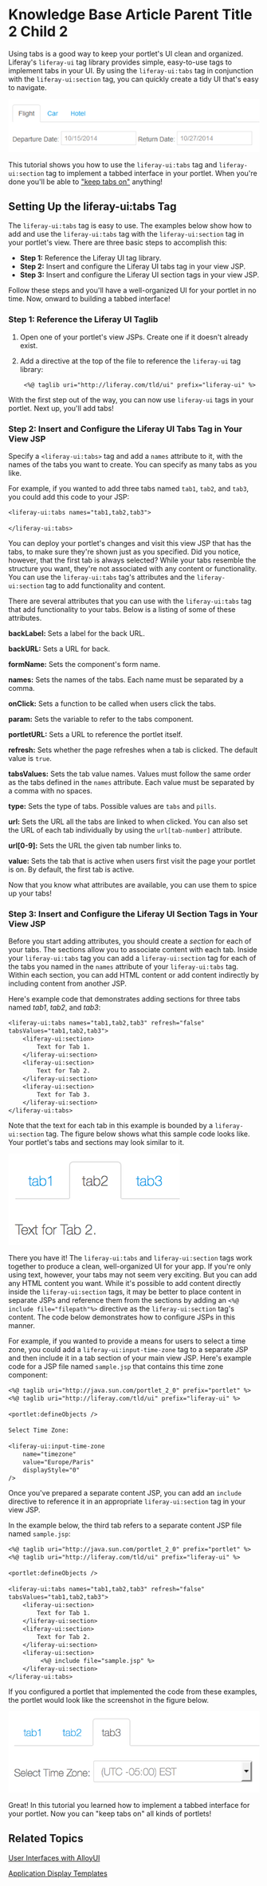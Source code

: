 # Knowledge Base Article Parent Title 2 Child 2 [](id=knowledge-base-article-parent-title-2-child-2)

Using tabs is a good way to keep your portlet's UI clean and organized.
Liferay's `liferay-ui` tag library provides simple, easy-to-use tags to
implement tabs in your UI. By using the `liferay-ui:tabs` tag in conjunction
with the `liferay-ui:section` tag, you can quickly create a tidy UI that's easy
to navigate. 

![Figure 1: Using tabs can streamline your portlet's interface.](../../images/liferay-ui-tabs-03.png)

This tutorial shows you how to use the `liferay-ui:tabs` tag and
`liferay-ui:section` tag to implement a tabbed interface in your portlet. When
you're done you'll be able to ["keep tabs on"](http://idioms.thefreedictionary.com/keep+tabs+on) anything!

## Setting Up the liferay-ui:tabs Tag [](id=setting-up-the-liferay-uitabs-tag)

The `liferay-ui:tabs` tag is easy to use. The examples below show how to add and
use the `liferay-ui:tabs` tag with the `liferay-ui:section` tag in your
portlet's view. There are three basic steps to accomplish this:

- **Step 1:** Reference the Liferay UI tag library.
- **Step 2:** Insert and configure the Liferay UI tabs tag in your view JSP.
- **Step 3:** Insert and configure the Liferay UI section tags in your view JSP. 

Follow these steps and you'll have a well-organized UI for your portlet in no 
time. Now, onward to building a tabbed interface!

### Step 1: Reference the Liferay UI Taglib [](id=step-1-reference-the-liferay-ui-taglib)

1. Open one of your portlet's view JSPs. Create one if it doesn't already exist.

2. Add a directive at the top of the file to reference the `liferay-ui` tag
library:

        <%@ taglib uri="http://liferay.com/tld/ui" prefix="liferay-ui" %>

With the first step out of the way, you can now use `liferay-ui` tags in your
portlet. Next up, you'll add tabs! 

### Step 2: Insert and Configure the Liferay UI Tabs Tag in Your View JSP [](id=step-2-insert-and-configure-the-liferay-ui-tabs-tag-in-your-view-jsp)

Specify a `<liferay-ui:tabs>` tag and add a `names` attribute to it, with the
names of the tabs you want to create. You can specify as many tabs as you like.

For example, if you wanted to add three tabs named `tab1`, `tab2`, and `tab3`,
you could add this code to your JSP:

    <liferay-ui:tabs names="tab1,tab2,tab3">

    </liferay-ui:tabs>

You can deploy your portlet's changes and visit this view JSP that has the tabs,
to make sure they're shown just as you specified. Did you notice, however, that
the first tab is always selected? While your tabs resemble the structure you
want, they're not associated with any content or functionality. You can use the
`liferay-ui:tabs` tag's attributes and the `liferay-ui:section` tag to add
functionality and content. 

There are several attributes that you can use with the `liferay-ui:tabs` tag 
that add functionality to your tabs. Below is a listing of some of these
attributes.

**backLabel:** Sets a label for the back URL.

**backURL:** Sets a URL for back.

**formName:** Sets the component's form name.

**names:** Sets the names of the tabs. Each name must be separated by a comma.

**onClick:** Sets a function to be called when users click the tabs.

**param:** Sets the variable to refer to the tabs component.

**portletURL:** Sets a URL to reference the portlet itself.

**refresh:** Sets whether the page refreshes when a tab is clicked. The default 
value is `true`.

**tabsValues:** Sets the tab value names. Values must follow the same order as
the tabs defined in the `names` attribute. Each value must be separated by a 
comma with no spaces.

**type:** Sets the type of tabs. Possible values are `tabs` and `pills`.

**url:** Sets the URL all the tabs are linked to when clicked. You can also set 
the URL of each tab individually by using the `url[tab-number]` attribute.

**url\[0-9\]:** Sets the URL the given tab number links to.

**value:** Sets the tab that is active when users first visit the page your 
portlet is on. By default, the first tab is active.

Now that you know what attributes are available, you can use them to spice up
your tabs! 

### Step 3: Insert and Configure the Liferay UI Section Tags in Your View JSP [](id=step-3-insert-and-configure-the-liferay-ui-section-tags-in-your-view-jsp)

Before you start adding attributes, you should create a *section* for each of
your tabs. The sections allow you to associate content with each tab. Inside 
your `liferay-ui:tabs` tag you can add a `liferay-ui:section` tag for each of
the tabs you named in the `names` attribute of your `liferay-ui:tabs` tag.
Within each section, you can add HTML content or add content indirectly by
including content from another JSP. 

Here's example code that demonstrates adding sections for three tabs named
*tab1*, *tab2*, and *tab3*:

    <liferay-ui:tabs names="tab1,tab2,tab3" refresh="false" tabsValues="tab1,tab2,tab3">
        <liferay-ui:section>
            Text for Tab 1.
        </liferay-ui:section>
        <liferay-ui:section>
            Text for Tab 2.
        </liferay-ui:section>
        <liferay-ui:section>
            Text for Tab 3.
        </liferay-ui:section>
    </liferay-ui:tabs>

Note that the text for each tab in this example is bounded by a
`liferay-ui:section` tag. The figure below shows what this sample code looks
like. Your portlet's tabs and sections may look similar to it.

![Figure 2: Placing content inside sections allows you to associate it with individual tabs.](../../images/tabs-01.png)

There you have it! The `liferay-ui:tabs` and `liferay-ui:section` tags work
together to produce a clean, well-organized UI for your app. If you're only
using text, however, your tabs may not seem very exciting. But you can add any
HTML content you want. While it's possible to add content directly inside the
`liferay-ui:section` tags, it may be better to place content in separate JSPs
and reference them from the sections by adding an `<%@ include
file="filepath"%>` directive as the `liferay-ui:section` tag's content. The code
below demonstrates how to configure JSPs in this manner. 

For example, if you wanted to provide a means for users to select a time zone,
you could add a `liferay-ui:input-time-zone` tag to a separate JSP and then
include it in a tab section of your main view JSP. Here's example code for a JSP
file named `sample.jsp` that contains this time zone component:

    <%@ taglib uri="http://java.sun.com/portlet_2_0" prefix="portlet" %>
    <%@ taglib uri="http://liferay.com/tld/ui" prefix="liferay-ui" %>

    <portlet:defineObjects />

    Select Time Zone: 

    <liferay-ui:input-time-zone
        name="timezone"
        value="Europe/Paris"
        displayStyle="0"
    />

Once you've prepared a separate content JSP, you can add an `include` directive
to reference it in an appropriate `liferay-ui:section` tag in your view JSP. 

In the example below, the third tab refers to a separate content JSP file named
`sample.jsp`: 
    
    <%@ taglib uri="http://java.sun.com/portlet_2_0" prefix="portlet" %>
    <%@ taglib uri="http://liferay.com/tld/ui" prefix="liferay-ui" %>

    <portlet:defineObjects />

    <liferay-ui:tabs names="tab1,tab2,tab3" refresh="false" tabsValues="tab1,tab2,tab3">
        <liferay-ui:section>
            Text for Tab 1.
        </liferay-ui:section>
        <liferay-ui:section>
            Text for Tab 2.
        </liferay-ui:section>
        <liferay-ui:section>
             <%@ include file="sample.jsp" %>
        </liferay-ui:section>
    </liferay-ui:tabs>

If you configured a portlet that implemented the code from these examples, the
portlet would look like the screenshot in the figure below. 

![Figure 3: Here's an example of what a tab could look like referencing useful content like this time zone selector.](../../images/tabs-02.png)

Great! In this tutorial you learned how to implement a tabbed interface for your 
portlet. Now you can "keep tabs on" all kinds of portlets!

## Related Topics [](id=related-topics)

[User Interfaces with AlloyUI](/develop/tutorials/-/knowledge_base/6-2/alloyui)

[Application Display Templates](/develop/tutorials/-/knowledge_base/6-2/application-display-templates)

<!--
[Using Liferay UI Icon](/develop/tutorials/-/knowledge_base/6-2/using-liferay-ui-icon-in-a-portlet)
-->
